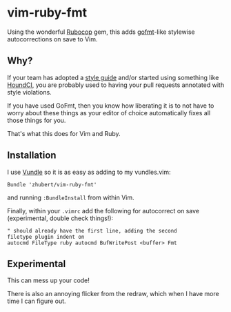 vim-ruby-fmt
============

Using the wonderful [Rubocop](https://github.com/bbatsov/rubocop) gem, this adds [gofmt](http://golang.org/cmd/gofmt)-like stylewise autocorrections on save to Vim.


## Why?

If your team has adopted a [style guide](https://github.com/bbatsov/ruby-style-guide) and/or started using something like [HoundCI](http://houndci.com), you are probably used to having your pull requests annotated with style violations.

If you have used GoFmt, then you know how liberating it is to not have to worry about these things as your editor of choice automatically fixes all those things for you.

That's what this does for Vim and Ruby.

## Installation

I use [Vundle](https://github.com/gmarik/Vundle.vim) so it is as easy as adding to my vundles.vim:

    Bundle 'zhubert/vim-ruby-fmt'

and running ```:BundleInstall``` from within Vim.

Finally, within your ```.vimrc``` add the following for autocorrect on save (experimental, double check things!):

    " should already have the first line, adding the second
    filetype plugin indent on
    autocmd FileType ruby autocmd BufWritePost <buffer> Fmt

## Experimental

This can mess up your code!

There is also an annoying flicker from the redraw, which when I have more time I can figure out.

